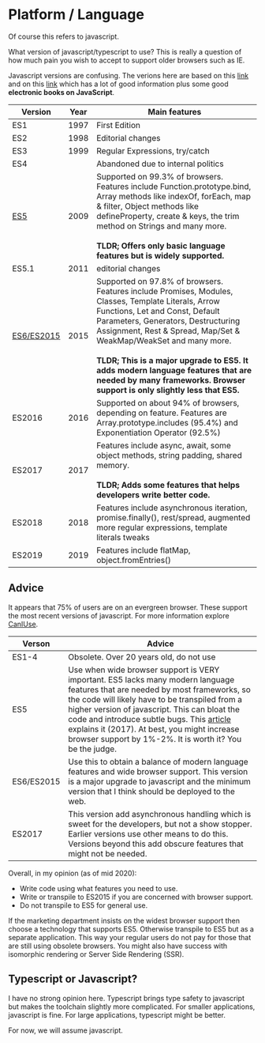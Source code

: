 # Platform / Language
Of course this refers to javascript.

What version of javascript/typescript to use? This is really a question of how much pain you wish to accept to support older browsers such as IE.

Javascript versions are confusing. The verions here are based on this [link](https://codeburst.io/javascript-wtf-is-es6-es8-es-2017-ecmascript-dca859e4821c) and on this [link](http://2ality.com/2018/02/ecmascript-2019.html) which has a lot of good information plus some good **electronic books on JavaScript**.

| Version | Year | Main features |
| ------- | ---- | ------------- |
| ES1 | 1997 | First Edition |
| ES2 | 1998 | Editorial changes |
| ES3 | 1999 | Regular Expressions, try/catch | 
| ES4 |      | Abandoned due to internal politics |
| [ES5](https://caniuse.com/#feat=es5) | 2009 | Supported on 99.3% of browsers. Features include Function.prototype.bind, Array methods like indexOf, forEach, map & filter, Object methods like defineProperty, create & keys, the trim method on Strings and many more.<br><br>**TLDR; Offers only basic language features but is widely supported.** |
| ES5.1 | 2011 | editorial changes |
| [ES6/ES2015](https://caniuse.com/#feat=es6) | 2015 | Supported on 97.8% of browsers. Features include Promises, Modules, Classes, Template Literals, Arrow Functions, Let and Const, Default Parameters, Generators, Destructuring Assignment, Rest & Spread, Map/Set & WeakMap/WeakSet and many more.<br><br>**TLDR; This is a major upgrade to ES5. It adds modern language features that are needed by many frameworks. Browser support is only slightly less that ES5.** |
| ES2016 | 2016 | Supported on about 94% of browsers, depending on feature. Features are Array.prototype.includes (95.4%) and Exponentiation Operator (92.5%) |
| ES2017 | 2017 | Features include async, await, some object methods, string padding, shared memory.<br><br>**TLDR; Adds some features that helps developers write better code.** |
| ES2018 | 2018 | Features include asynchronous iteration, promise.finally(), rest/spread, augmented more regular expressions, template literals tweaks |
| ES2019 | 2019 | Features include flatMap, object.fromEntries() |

## Advice
It appears that 75% of users are on an evergreen browser. These support the most recent versions of javascript. For more information explore [CanIUse](https://caniuse.com/#home).

| Verson | Advice |
| ---- | ------ |
| ES1-4 | Obsolete. Over 20 years old, do not use |
| ES5  | Use when wide browser support is VERY important. ES5 lacks many modern language features that are needed by most frameworks, so the code will likely have to be transpiled from a higher version of javascript. This can bloat the code and introduce subtle bugs. This [article](https://medium.freecodecamp.org/you-might-not-need-to-transpile-your-javascript-4d5e0a438ca) explains it (2017). At best, you might increase browser support by 1%-2%. It is worth it? You be the judge.  |
| ES6/ES2015 | Use this to obtain a balance of modern language features and wide browser support. This version is a major upgrade to javascript and the minimum version that I think should be deployed to the web. |
| ES2017 | This version add asynchronous handling which is sweet for the developers, but not a show stopper. Earlier versions use other means to do this. Versions beyond this add obscure features that might not be needed. |

Overall, in my opinion (as of mid 2020):
- Write code using what features you need to use.
- Write or transpile to ES2015 if you are concerned with browser support.
- Do not transpile to ES5 for general use.

If the marketing department insists on the widest browser support then choose a technology that supports ES5. Otherwise transpile to ES5 but as a separate application. This way your regular users do not pay for those that are still using obsolete browsers. You might also have success with isomorphic rendering or Server Side Rendering (SSR).

## Typescript or Javascript?
I have no strong opinion here. Typescript brings type safety to javascript but makes the toolchain slightly more complicated. For smaller applications, javascript is fine. For large applications, typescript might be better.

For now, we will assume javascript.
